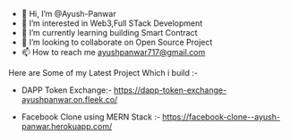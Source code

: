 - 👋 Hi, I’m @Ayush-Panwar
- 👀 I’m interested in Web3,Full STack Development
- 🌱 I’m currently learning building Smart Contract
- 💞️ I’m looking to collaborate on Open Source Project
- 📫 How to reach me ayushpanwar717@gmail.com

 Here are Some of my Latest Project Which i build :-
 
  - DAPP Token Exchange:- https://dapp-token-exchange-ayushpanwar.on.fleek.co/
  
  - Facebook Clone using MERN Stack :- https://facebook-clone--ayush-panwar.herokuapp.com/
